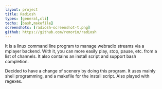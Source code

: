 ```yaml
---
layout: project
title: Radiosh
types: [general,cli]
techs: [bash,makefile]
screenshots: [radiosh-screenshot-t.png]
github: https://github.com/romorin/radiosh
---
```


It is a linux command line program to manage webradio streams via a mplayer backend.
With it, you can more easily play, stop, pause, etc. from a list of channels.
It also contains an install script and support bash completion.

Decided to have a change of scenery by doing this program. It uses mainly shell programming, and a makefile for the install script. Also played with regexes.
